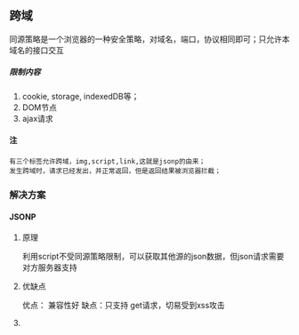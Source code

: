 ## 跨域

同源策略是一个浏览器的一种安全策略，对域名，端口，协议相同即可；只允许本域名的接口交互

##### 限制内容
1.  cookie, storage, indexedDB等；
2.  DOM节点
3.  ajax请求

#### 注
    有三个标签允许跨域，img,script,link,这就是jsonp的由来；
    发生跨域时，请求已经发出，并正常返回，但是返回结果被浏览器拦截；


### 解决方案
#### JSONP
  1. 原理

      利用script不受同源策略限制，可以获取其他源的json数据，但json请求需要对方服务器支持
  2. 优缺点

      优点： 兼容性好
      缺点：只支持 get请求，切易受到xss攻击
  3. 



